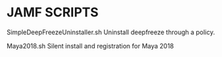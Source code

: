 # JAMF SCRIPTS

SimpleDeepFreezeUninstaller.sh Uninstall deepfreeze through a policy.

Maya2018.sh Silent install and registration for Maya 2018



